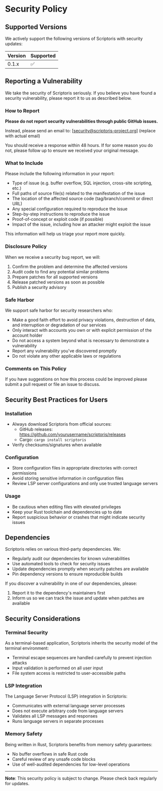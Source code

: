 # Security Policy

## Supported Versions

We actively support the following versions of Scriptoris with security updates:

| Version | Supported          |
| ------- | ------------------ |
| 0.1.x   | :white_check_mark: |

## Reporting a Vulnerability

We take the security of Scriptoris seriously. If you believe you have found a security vulnerability, please report it to us as described below.

### How to Report

**Please do not report security vulnerabilities through public GitHub issues.**

Instead, please send an email to: [security@scriptoris-project.org] (replace with actual email)

You should receive a response within 48 hours. If for some reason you do not, please follow up to ensure we received your original message.

### What to Include

Please include the following information in your report:

- Type of issue (e.g. buffer overflow, SQL injection, cross-site scripting, etc.)
- Full paths of source file(s) related to the manifestation of the issue
- The location of the affected source code (tag/branch/commit or direct URL)
- Any special configuration required to reproduce the issue
- Step-by-step instructions to reproduce the issue
- Proof-of-concept or exploit code (if possible)
- Impact of the issue, including how an attacker might exploit the issue

This information will help us triage your report more quickly.

### Disclosure Policy

When we receive a security bug report, we will:

1. Confirm the problem and determine the affected versions
2. Audit code to find any potential similar problems
3. Prepare patches for all supported versions
4. Release patched versions as soon as possible
5. Publish a security advisory

### Safe Harbor

We support safe harbor for security researchers who:

- Make a good faith effort to avoid privacy violations, destruction of data, and interruption or degradation of our services
- Only interact with accounts you own or with explicit permission of the account holder
- Do not access a system beyond what is necessary to demonstrate a vulnerability
- Report any vulnerability you've discovered promptly
- Do not violate any other applicable laws or regulations

### Comments on This Policy

If you have suggestions on how this process could be improved please submit a pull request or file an issue to discuss.

## Security Best Practices for Users

### Installation

- Always download Scriptoris from official sources:
  - GitHub releases: https://github.com/yourusername/scriptoris/releases
  - Cargo: `cargo install scriptoris`
- Verify checksums/signatures when available

### Configuration

- Store configuration files in appropriate directories with correct permissions
- Avoid storing sensitive information in configuration files
- Review LSP server configurations and only use trusted language servers

### Usage

- Be cautious when editing files with elevated privileges
- Keep your Rust toolchain and dependencies up to date
- Report suspicious behavior or crashes that might indicate security issues

## Dependencies

Scriptoris relies on various third-party dependencies. We:

- Regularly audit our dependencies for known vulnerabilities
- Use automated tools to check for security issues
- Update dependencies promptly when security patches are available
- Pin dependency versions to ensure reproducible builds

If you discover a vulnerability in one of our dependencies, please:

1. Report it to the dependency's maintainers first
2. Inform us so we can track the issue and update when patches are available

## Security Considerations

### Terminal Security

As a terminal-based application, Scriptoris inherits the security model of the terminal environment:

- Terminal escape sequences are handled carefully to prevent injection attacks
- Input validation is performed on all user input
- File system access is restricted to user-accessible paths

### LSP Integration

The Language Server Protocol (LSP) integration in Scriptoris:

- Communicates with external language server processes
- Does not execute arbitrary code from language servers
- Validates all LSP messages and responses
- Runs language servers in separate processes

### Memory Safety

Being written in Rust, Scriptoris benefits from memory safety guarantees:

- No buffer overflows in safe Rust code
- Careful review of any unsafe code blocks
- Use of well-audited dependencies for low-level operations

---

**Note**: This security policy is subject to change. Please check back regularly for updates.